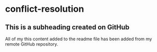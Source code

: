 # conflict-resolution

## This is a subheading created on GitHub
All of my this content added to the readme file has been added from my remote GitHub repository.
